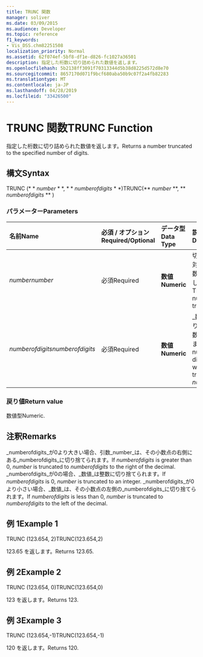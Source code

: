 ```yaml
---
title: TRUNC 関数
manager: soliver
ms.date: 03/09/2015
ms.audience: Developer
ms.topic: reference
f1_keywords:
- Vis_DSS.chm82251508
localization_priority: Normal
ms.assetid: 62f074ef-5bf8-df1e-d826-fc1027a36501
description: 指定した桁数に切り詰められた数値を返します。
ms.openlocfilehash: 5b2138ff3091f70313344d5b38d8225d572d8e70
ms.sourcegitcommit: 8657170d071f9bcf680aba50b9c07f2a4fb82283
ms.translationtype: MT
ms.contentlocale: ja-JP
ms.lasthandoff: 04/28/2019
ms.locfileid: "33426500"
---
```

# <a name="trunc-function"></a><span data-ttu-id="7f4d9-103">TRUNC 関数</span><span class="sxs-lookup"><span data-stu-id="7f4d9-103">TRUNC Function</span></span>

<span data-ttu-id="7f4d9-104">指定した桁数に切り詰められた数値を返します。</span><span class="sxs-lookup"><span data-stu-id="7f4d9-104">Returns a number truncated to the specified number of digits.</span></span>
  
## <a name="syntax"></a><span data-ttu-id="7f4d9-105">構文</span><span class="sxs-lookup"><span data-stu-id="7f4d9-105">Syntax</span></span>

<span data-ttu-id="7f4d9-106">TRUNC (\* \* *number* \* \*, \* \* *numberofdigits* \* \*)</span><span class="sxs-lookup"><span data-stu-id="7f4d9-106">TRUNC(\*\* *number* \*\*, \*\* *numberofdigits* \*\* )</span></span> 
  
### <a name="parameters"></a><span data-ttu-id="7f4d9-107">パラメーター</span><span class="sxs-lookup"><span data-stu-id="7f4d9-107">Parameters</span></span>

|<span data-ttu-id="7f4d9-108">**名前**</span><span class="sxs-lookup"><span data-stu-id="7f4d9-108">**Name**</span></span>|<span data-ttu-id="7f4d9-109">**必須 / オプション**</span><span class="sxs-lookup"><span data-stu-id="7f4d9-109">**Required/Optional**</span></span>|<span data-ttu-id="7f4d9-110">**データ型**</span><span class="sxs-lookup"><span data-stu-id="7f4d9-110">**Data Type**</span></span>|<span data-ttu-id="7f4d9-111">**説明**</span><span class="sxs-lookup"><span data-stu-id="7f4d9-111">**Description**</span></span>|
|:-----|:-----|:-----|:-----|
| <span data-ttu-id="7f4d9-112">_number_</span><span class="sxs-lookup"><span data-stu-id="7f4d9-112">_number_</span></span> <br/> |<span data-ttu-id="7f4d9-113">必須</span><span class="sxs-lookup"><span data-stu-id="7f4d9-113">Required</span></span>  <br/> |<span data-ttu-id="7f4d9-114">**数値**</span><span class="sxs-lookup"><span data-stu-id="7f4d9-114">**Numeric**</span></span> <br/> |<span data-ttu-id="7f4d9-115">切り捨ての対象となる数値を指定します。</span><span class="sxs-lookup"><span data-stu-id="7f4d9-115">The number to truncate.</span></span>  <br/> |
| <span data-ttu-id="7f4d9-116">_numberofdigits_</span><span class="sxs-lookup"><span data-stu-id="7f4d9-116">_numberofdigits_</span></span> <br/> |<span data-ttu-id="7f4d9-117">必須</span><span class="sxs-lookup"><span data-stu-id="7f4d9-117">Required</span></span>  <br/> |<span data-ttu-id="7f4d9-118">**数値**</span><span class="sxs-lookup"><span data-stu-id="7f4d9-118">**Numeric**</span></span> <br/> |<span data-ttu-id="7f4d9-119">_数値_を切り捨てる桁数を指定します。</span><span class="sxs-lookup"><span data-stu-id="7f4d9-119">The number of digits to which to truncate  _number_.</span></span>  <br/> |
   
### <a name="return-value"></a><span data-ttu-id="7f4d9-120">戻り値</span><span class="sxs-lookup"><span data-stu-id="7f4d9-120">Return value</span></span>

<span data-ttu-id="7f4d9-121">数値型</span><span class="sxs-lookup"><span data-stu-id="7f4d9-121">Numeric.</span></span>
  
## <a name="remarks"></a><span data-ttu-id="7f4d9-122">注釈</span><span class="sxs-lookup"><span data-stu-id="7f4d9-122">Remarks</span></span>

<span data-ttu-id="7f4d9-123">_numberofdigits_が0より大きい場合、引数_number_は、その小数点の右側にある_numberofdigits_に切り捨てられます。</span><span class="sxs-lookup"><span data-stu-id="7f4d9-123">If  _numberofdigits_ is greater than 0,  _number_ is truncated to  _numberofdigits_ to the right of the decimal.</span></span> <span data-ttu-id="7f4d9-124">_numberofdigits_が0の場合、_数値_は整数に切り捨てられます。</span><span class="sxs-lookup"><span data-stu-id="7f4d9-124">If  _numberofdigits_ is 0,  _number_ is truncated to an integer.</span></span> <span data-ttu-id="7f4d9-125">_numberofdigits_が0より小さい場合、_数値_は、その小数点の左側の_numberofdigits_に切り捨てられます。</span><span class="sxs-lookup"><span data-stu-id="7f4d9-125">If  _numberofdigits_ is less than 0,  _number_ is truncated to  _numberofdigits_ to the left of the decimal.</span></span> 
  
## <a name="example-1"></a><span data-ttu-id="7f4d9-126">例 1</span><span class="sxs-lookup"><span data-stu-id="7f4d9-126">Example 1</span></span>

<span data-ttu-id="7f4d9-127">TRUNC (123.654, 2)</span><span class="sxs-lookup"><span data-stu-id="7f4d9-127">TRUNC(123.654,2)</span></span>
  
<span data-ttu-id="7f4d9-128">123.65 を返します。</span><span class="sxs-lookup"><span data-stu-id="7f4d9-128">Returns 123.65.</span></span>
  
## <a name="example-2"></a><span data-ttu-id="7f4d9-129">例 2</span><span class="sxs-lookup"><span data-stu-id="7f4d9-129">Example 2</span></span>

<span data-ttu-id="7f4d9-130">TRUNC (123.654, 0)</span><span class="sxs-lookup"><span data-stu-id="7f4d9-130">TRUNC(123.654,0)</span></span>
  
<span data-ttu-id="7f4d9-131">123 を返します。</span><span class="sxs-lookup"><span data-stu-id="7f4d9-131">Returns 123.</span></span>
  
## <a name="example-3"></a><span data-ttu-id="7f4d9-132">例 3</span><span class="sxs-lookup"><span data-stu-id="7f4d9-132">Example 3</span></span>

<span data-ttu-id="7f4d9-133">TRUNC (123.654,-1)</span><span class="sxs-lookup"><span data-stu-id="7f4d9-133">TRUNC(123.654,-1)</span></span>
  
<span data-ttu-id="7f4d9-134">120 を返します。</span><span class="sxs-lookup"><span data-stu-id="7f4d9-134">Returns 120.</span></span>
  

